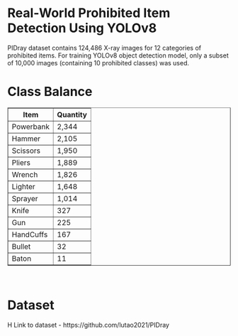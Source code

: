 # Real-World Prohibited Item Detection Using YOLOv8

 PIDray dataset contains 124,486 X-ray images for 12 categories of prohibited items. For training YOLOv8 object detection model, only a subset of 10,000 images (containing 10 prohibited classes) was used.
 <br>

<H1> Class Balance </H1>

<table border="1">
  <tr>
    <th>Item</th>
    <th>Quantity</th>
  </tr>
  <tr>
    <td>Powerbank</td>
    <td>2,344</td>
  </tr>
  <tr>
    <td>Hammer</td>
    <td>2,105</td>
  </tr>
  <tr>
    <td>Scissors</td>
    <td>1,950</td>
  </tr>
  <tr>
    <td>Pliers</td>
    <td>1,889</td>
  </tr>
  <tr>
    <td>Wrench</td>
    <td>1,826</td>
  </tr>
  <tr>
    <td>Lighter</td>
    <td>1,648</td>
  </tr>
  <tr>
    <td>Sprayer</td>
    <td>1,014</td>
  </tr>
  <tr>
    <td>Knife</td>
    <td>327</td>
  </tr>
  <tr>
    <td>Gun</td>
    <td>225</td>
  </tr>
  <tr>
    <td>HandCuffs</td>
    <td>167</td>
  </tr>
  <tr>
    <td>Bullet</td>
    <td>32</td>
  </tr>
  <tr>
    <td>Baton</td>
    <td>11</td>
  </tr>
</table>

<br>

<H1>Dataset</H1>H
Link to dataset - https://github.com/lutao2021/PIDray
